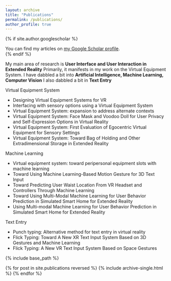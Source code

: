 ```yaml
---
layout: archive
title: "Publications"
permalink: /publications/
author_profile: true
---
```


{% if site.author.googlescholar %}
  <div class="wordwrap">You can find my articles on <a href="{{site.author.googlescholar}}">my Google Scholar profile</a>.</div>
{% endif %}

My main area of research is **User Interface and User Interaction in Extended Reality**
Primarily, it manifests in my work on the Virtual Equipment System. I have dabbled a bit into **Artificial Intelligence, Machine Learning, Computer Vision** I also dabbled a bit in **Text Entry**

<!--(Links to pdf will be added after checking authors rights)-->
<!--<i class="fa-regular fa-file"></i>-->

Virtual Equipment System
* <a href="https://doi.org/10.1007/978-3-030-50729-9_19">
  <i class="fas fa-fw fa-link" aria-hidden="true"></i></a> 
  Designing Virtual Equipment Systems for VR
* <a href="https://doi.org/10.1145/3385959.3421723">
  <i class="fas fa-fw fa-link" aria-hidden="true"></i></a>
  Interfacing with sensory options using a Virtual Equipment System
* <a href="https://doi.org/10.1007/978-3-030-78642-7_48">
  <i class="fas fa-fw fa-link" aria-hidden="true"></i></a> 
  Virtual Equipment System: expansion to address alternate contexts
* <a href="https://doi.org/10.1109/VRW52623.2021.00256">
  <i class="fas fa-fw fa-link" aria-hidden="true"></i></a>
  Virtual Equipment System: Face Mask and Voodoo Doll for User Privacy and Self-Expression Options in Virtual Reality
* <a href="https://doi.org/10.1007/978-3-031-05939-1_9">
  <i class="fas fa-fw fa-link" aria-hidden="true"></i></a>
  Virtual Equipment System: First Evaluation of Egocentric Virtual Equipment for Sensory Settings
* <a href="https://doi.org/10.1007/978-3-031-05939-1_8">
  <i class="fas fa-fw fa-link" aria-hidden="true"></i></a>
  Virtual Equipment System: Toward Bag of Holding and Other Extradimensional Storage in Extended Reality
  

Machine Learning
* <a href="https://doi.org/10.1145/3485279.3485306">
  <i class="fas fa-fw fa-link" aria-hidden="true"></i></a>
  Virtual equipment system: toward peripersonal equipment slots with machine learning
* <a href="https://doi.org/10.1145/3485279.348530">
  <i class="fas fa-fw fa-link" aria-hidden="true"></i></a>
  Toward Using Machine Learning-Based Motion Gesture for 3D Text Input
* <a href="https://doi.org/10.1145/3485279.3485305">
  <i class="fas fa-fw fa-link" aria-hidden="true"></i></a>
  Toward Predicting User Waist Location From VR Headset and Controllers Through Machine Learning
* <a href="10.1109/VRW55335.2022.00195">
  <i class="fas fa-fw fa-link" aria-hidden="true"></i></a>
  Toward Using Multi-Modal Machine Learning for User Behavior Prediction in Simulated Smart Home for Extended Reality
* <a href="https://doi.org/10.1007/978-3-031-05939-1_7">
  <i class="fas fa-fw fa-link" aria-hidden="true"></i></a>
  Using Multi-modal Machine Learning for User Behavior Prediction in Simulated Smart Home for Extended Reality


Text Entry
* <a href="https://doi.org/10.1145/3385959.34217">
  <i class="fas fa-fw fa-link" aria-hidden="true"></i></a>
  Punch typing: Alternative method for text entry in virtual reality
* <a href="10.1109/VRW55335.2022.00295">
  <i class="fas fa-fw fa-link" aria-hidden="true"></i></a>
  Flick Typing: Toward A New XR Text Input System Based on 3D Gestures and Machine Learning
* <a href="https://doi.org/10.1007/978-3-031-05939-1_26">
  <i class="fas fa-fw fa-link" aria-hidden="true"></i></a>
  Flick Typing: A New VR Text Input System Based on Space Gestures


{% include base_path %}

{% for post in site.publications reversed %}
  {% include archive-single.html %}
{% endfor %}
